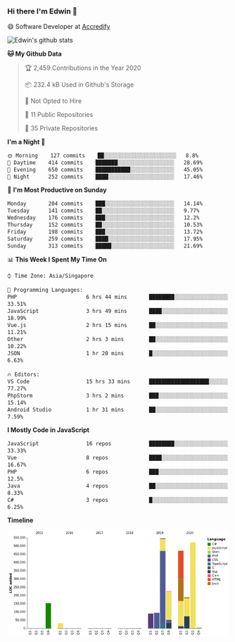 ### Hi there I'm Edwin 👋


😄 Software Developer at [Accredify](https://accredify.io/)


![Edwin's github stats](https://github-readme-stats.vercel.app/api?username=edwinkkh&show_icons=true&count_private=true) 


<!--START_SECTION:waka-->
**🐱 My Github Data** 

> 🏆 2,459 Contributions in the Year 2020
 > 
> 📦 232.4 kB Used in Github's Storage 
 > 
> 🚫 Not Opted to Hire
 > 
> 📜 11 Public Repositories
 > 
> 🔑 35 Private Repositories 

**I'm a Night 🦉** 

```text
🌞 Morning    127 commits    ██░░░░░░░░░░░░░░░░░░░░░░░   8.8% 
🌆 Daytime    414 commits    ███████░░░░░░░░░░░░░░░░░░   28.69% 
🌃 Evening    650 commits    ███████████░░░░░░░░░░░░░░   45.05% 
🌙 Night      252 commits    ████░░░░░░░░░░░░░░░░░░░░░   17.46%

```
📅 **I'm Most Productive on Sunday** 

```text
Monday       204 commits    ███░░░░░░░░░░░░░░░░░░░░░░   14.14% 
Tuesday      141 commits    ██░░░░░░░░░░░░░░░░░░░░░░░   9.77% 
Wednesday    176 commits    ███░░░░░░░░░░░░░░░░░░░░░░   12.2% 
Thursday     152 commits    ██░░░░░░░░░░░░░░░░░░░░░░░   10.53% 
Friday       198 commits    ███░░░░░░░░░░░░░░░░░░░░░░   13.72% 
Saturday     259 commits    ████░░░░░░░░░░░░░░░░░░░░░   17.95% 
Sunday       313 commits    █████░░░░░░░░░░░░░░░░░░░░   21.69%

```


📊 **This Week I Spent My Time On** 

```text
⌚︎ Time Zone: Asia/Singapore

💬 Programming Languages: 
PHP                      6 hrs 44 mins       ████████░░░░░░░░░░░░░░░░░   33.51% 
JavaScript               3 hrs 49 mins       ████░░░░░░░░░░░░░░░░░░░░░   18.99% 
Vue.js                   2 hrs 15 mins       ██░░░░░░░░░░░░░░░░░░░░░░░   11.21% 
Other                    2 hrs 3 mins        ██░░░░░░░░░░░░░░░░░░░░░░░   10.22% 
JSON                     1 hr 20 mins        █░░░░░░░░░░░░░░░░░░░░░░░░   6.63%

🔥 Editors: 
VS Code                  15 hrs 33 mins      ███████████████████░░░░░░   77.27% 
PhpStorm                 3 hrs 2 mins        ███░░░░░░░░░░░░░░░░░░░░░░   15.14% 
Android Studio           1 hr 31 mins        ██░░░░░░░░░░░░░░░░░░░░░░░   7.59%

```

**I Mostly Code in JavaScript** 

```text
JavaScript               16 repos            ████████░░░░░░░░░░░░░░░░░   33.33% 
Vue                      8 repos             ████░░░░░░░░░░░░░░░░░░░░░   16.67% 
PHP                      6 repos             ███░░░░░░░░░░░░░░░░░░░░░░   12.5% 
Java                     4 repos             ██░░░░░░░░░░░░░░░░░░░░░░░   8.33% 
C#                       3 repos             █░░░░░░░░░░░░░░░░░░░░░░░░   6.25%

```


**Timeline**

![Chart not found](https://github.com/edwinkkh/edwinkkh/blob/master/charts/bar_graph.png) 


<!--END_SECTION:waka-->


<!--
**edwinkkh/edwinkkh** is a ✨ _special_ ✨ repository because its `README.md` (this file) appears on your GitHub profile.

Here are some ideas to get you started:
- 🔭 I’m currently working on projects related to
- 🌱 I’m currently learning ...
- 👯 I’m looking to collaborate on ...
📫 How to reach me: 
- 🤔 I’m looking for help with ...
- 💬 Ask me about ...
- ⚡ Fun fact: ...
-->
